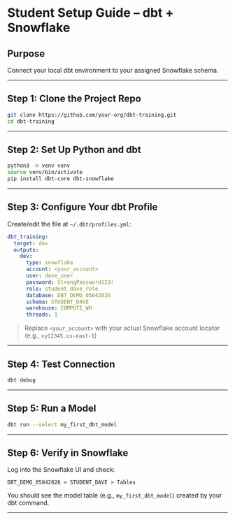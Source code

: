 # Student Setup Guide – dbt + Snowflake

## Purpose
Connect your local dbt environment to your assigned Snowflake schema.

---

## Step 1: Clone the Project Repo

```bash
git clone https://github.com/your-org/dbt-training.git
cd dbt-training
```

---

## Step 2: Set Up Python and dbt

```bash
python3 -m venv venv
source venv/bin/activate
pip install dbt-core dbt-snowflake
```

---

## Step 3: Configure Your dbt Profile

Create/edit the file at `~/.dbt/profiles.yml`:

```yaml
dbt_training:
  target: dev
  outputs:
    dev:
      type: snowflake
      account: <your_account>
      user: dave_user
      password: StrongPassword123!
      role: student_dave_role
      database: DBT_DEMO_05042026
      schema: STUDENT_DAVE
      warehouse: COMPUTE_WH
      threads: 1
```

> Replace `<your_account>` with your actual Snowflake account locator (e.g., `xy12345.us-east-1`)

---

## Step 4: Test Connection

```bash
dbt debug
```

---

## Step 5: Run a Model

```bash
dbt run --select my_first_dbt_model
```

---

## Step 6: Verify in Snowflake

Log into the Snowflake UI and check:
```
DBT_DEMO_05042026 > STUDENT_DAVE > Tables
```

You should see the model table (e.g., `my_first_dbt_model`) created by your dbt command.

---

